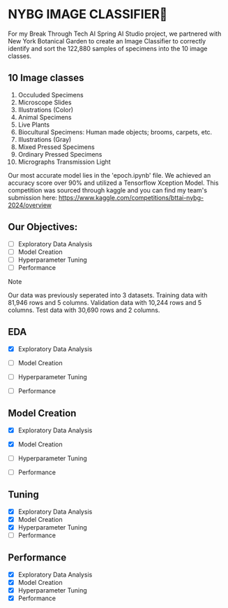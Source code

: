 # NYBG IMAGE CLASSIFIER🌱
For my Break Through Tech AI Spring AI Studio project, we partnered with New York Botanical Garden to create an Image Classifier to correctly identify and sort the 122,880 samples of specimens into the 10 image classes.

## 10 Image classes
1. Occuluded Specimens
2. Microscope Slides
3. Illustrations (Color)
4. Animal Specimens
5. Live Plants
6. Biocultural Specimens: Human made objects; brooms, carpets, etc.
7. Illustrations (Gray)
8. Mixed Pressed Specimens
9. Ordinary Pressed Specimens
10. Micrographs Transmission Light

Our most accurate model lies in the 'epoch.ipynb' file. We achieved an accuracy score over 90% and utilized a Tensorflow Xception Model. This competition was sourced through kaggle and you can find my team's submission here: https://www.kaggle.com/competitions/bttai-nybg-2024/overview

## **Our Objectives:**
- [ ] Exploratory Data Analysis
- [ ] Model Creation
- [ ] Hyperparameter Tuning
- [ ] Performance

> [!NOTE]
> Our data was previously seperated into 3 datasets.
> Training data with 81,946 rows and 5 columns.
> Validation data with 10,244 rows and 5 columns.
> Test data with 30,690 rows and 2 columns.


## **EDA**

- [X] Exploratory Data Analysis
- [ ] Model Creation
- [ ] Hyperparameter Tuning
- [ ] Performance


## **Model Creation**

- [X] Exploratory Data Analysis
- [X] Model Creation
- [ ] Hyperparameter Tuning
- [ ] Performance


## **Tuning**

- [X] Exploratory Data Analysis
- [X] Model Creation
- [X] Hyperparameter Tuning
- [ ] Performance

## **Performance**

- [X] Exploratory Data Analysis
- [X] Model Creation
- [X] Hyperparameter Tuning
- [X] Performance
